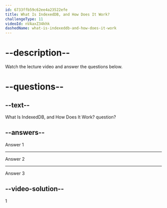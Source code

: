 ```yaml
---
id: 6733ffb59c62ee4a23522efe
title: What Is IndexedDB, and How Does It Work?
challengeType: 11
videoId: nVAaxZ34khk
dashedName: what-is-indexeddb-and-how-does-it-work
---
```


# --description--

Watch the lecture video and answer the questions below.

# --questions--

## --text--

What Is IndexedDB, and How Does It Work? question?

## --answers--

Answer 1

---

Answer 2

---

Answer 3

## --video-solution--

1
